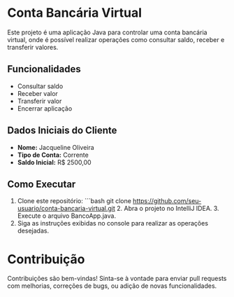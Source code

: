 # Conta Bancária Virtual

Este projeto é uma aplicação Java para controlar uma conta bancária virtual, onde é possível realizar operações como consultar saldo, receber e transferir valores.

## Funcionalidades

- Consultar saldo
- Receber valor
- Transferir valor
- Encerrar aplicação

## Dados Iniciais do Cliente

- **Nome:** Jacqueline Oliveira
- **Tipo de Conta:** Corrente
- **Saldo Inicial:** R$ 2500,00

## Como Executar

1. Clone este repositório:
        ```bash
git clone https://github.com/seu-usuario/conta-bancaria-virtual.git
        2. Abra o projeto no IntelliJ IDEA.
        3. Execute o arquivo BancoApp.java.
4. Siga as instruções exibidas no console para realizar as operações desejadas.

# Contribuição
Contribuições são bem-vindas! Sinta-se à vontade para enviar pull requests com melhorias, correções de bugs, ou adição de novas funcionalidades.
